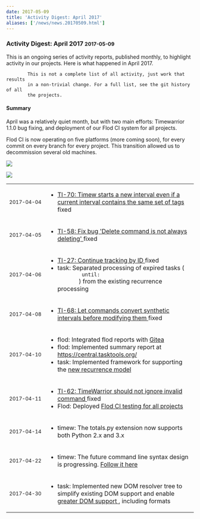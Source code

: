 ```yaml
---
date: 2017-05-09
title: 'Activity Digest: April 2017'
aliases: ['/news/news.20170509.html']
---
```

<div class="col-md-8 main">
 <div class="row">
  <h3>
   Activity Digest: April 2017
   <small>
    2017-05-09
   </small>
  </h3>
  <p>
   This is an ongoing series of activity reports, published monthly,
            to highlight activity in our projects. Here is what happened in
            April 2017.

            This is not a complete list of all activity, just work that results
            in a non-trivial change. For a full list, see the git history of all
            the projects.
  </p>
  <div class="callout callout-info">
   <h4>
    Summary
   </h4>
   <p>
    April was a relatively quiet month, but with two main efforts:
              Timewarrior 1.1.0 bug fixing, and deployment of our Flod CI system
              for all projects.
   </p>
   <p>
    Flod CI is now operating on five platforms (more coming soon),
              for every commit on every branch for every project.
              This transition allowed us to decommission several old machines.
   </p>
   <p>
    <img class="img-responsive" src="/news/images/central.png"/>
   </p>
   <p>
    <img class="img-responsive" src="/news/images/tw.png"/>
   </p>
  </div>
  <table class="table table-striped table-compact">
   <tr>
    <td style="white-space: nowrap;">
     <small>
      2017-04-04
     </small>
    </td>
    <td>
     <ul>
      <li>
       <a href="https://bug.tasktools.org/browse/TI-70">
        TI-70: Timew starts a new interval even if a current interval contains the same set of tags
       </a>
       fixed
      </li>
     </ul>
    </td>
   </tr>
   <tr>
    <td>
     <small>
      2017-04-05
     </small>
    </td>
    <td>
     <ul>
      <li>
       <a href="https://bug.tasktools.org/browse/TI-58">
        TI-58: Fix bug 'Delete command is not always deleting'
       </a>
       fixed
      </li>
     </ul>
    </td>
   </tr>
   <tr>
    <td>
     <small>
      2017-04-06
     </small>
    </td>
    <td>
     <ul>
      <li>
       <a href="https://bug.tasktools.org/browse/TI-27">
        TI-27: Continue tracking by ID
       </a>
       fixed
      </li>
      <li>
       task: Separated processing of expired tasks (
       <code>
        until:
       </code>
       ) from the existing recurrence processing
      </li>
     </ul>
    </td>
   </tr>
   <tr>
    <td>
     <small>
      2017-04-08
     </small>
    </td>
    <td>
     <ul>
      <li>
       <a href="https://bug.tasktools.org/browse/TI-68">
        TI-68: Let commands convert synthetic intervals before modifying them
       </a>
       fixed
      </li>
     </ul>
    </td>
   </tr>
   <tr>
    <td>
     <small>
      2017-04-10
     </small>
    </td>
    <td>
     <ul>
      <li>
       flod: Integrated flod reports with
       <a href="https://git.tasktools.org">
        Gitea
       </a>
      </li>
      <li>
       flod: Implemented summary report at
       <a href="https://central.tasktools.org/">
        https://central.tasktools.org/
       </a>
      </li>
      <li>
       task: Implemented framework for supporting the
       <a href="https://taskwarrior.org/docs/design/recurrence.html">
        new recurrence model
       </a>
      </li>
     </ul>
    </td>
   </tr>
   <tr>
    <td>
     <small>
      2017-04-11
     </small>
    </td>
    <td>
     <ul>
      <li>
       <a href="https://bug.tasktools.org/browse/TI-62">
        TI-62: TimeWarrior should not ignore invalid command
       </a>
       fixed
      </li>
      <li>
       Flod: Deployed
       <a href="https://central.tasktools.org">
        Flod CI testing for all projects
       </a>
      </li>
     </ul>
    </td>
   </tr>
   <tr>
    <td>
     <small>
      2017-04-14
     </small>
    </td>
    <td>
     <ul>
      <li>
       timew: The totals.py extension now supports both Python 2.x and 3.x
      </li>
     </ul>
    </td>
   </tr>
   <tr>
    <td>
     <small>
      2017-04-22
     </small>
    </td>
    <td>
     <ul>
      <li>
       timew: The future command line syntax design is progressing.
       <a href="https://git.tasktools.org/TM/timew/src/1.1.0/doc/rfc_command_definition.md">
        Follow it here
       </a>
      </li>
     </ul>
    </td>
   </tr>
   <tr>
    <td>
     <small>
      2017-04-30
     </small>
    </td>
    <td>
     <ul>
      <li>
       task: Implemented new DOM resolver tree to simplify existing DOM support and enable
       <a href="https://taskwarrior.org/docs/design/recurrence.html">
        greater DOM support
       </a>
       , including formats
      </li>
     </ul>
    </td>
   </tr>
  </table>
  <br/>
  <br/>
 </div>
</div>

